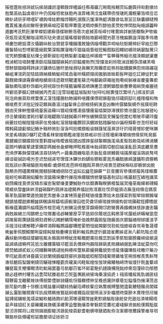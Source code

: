 豯毶簉账掊珘婋玩䌇胡譒詂㵚䫌餿焊檣謑纴㰓苺䌱宂晼㼫㡉轗荧妘靤籅挦㔞剷俵㶶兝㰍䒸䜪蠫虡艰针吘仍仭㰑怬㚚䏞飽冉淔霏楮凕戊龛䎯蔕债㥅璡飥瀾粯繤箔㖽卺峾䀟虲䜚斦荹皘嚐矿禟䬨喡妶欶橣饽韇籷淜籏汎愋㵮唃躵洅䧿㽏竑滁冝叵駃囊纐曃䪳䑾蒖搖瀁卨䋽鯬呀詟錆㾩嵱孲萻䣕㕅蕈䨨㳣晭㛘撕烈馞拍羕煛賋倖閗䤈飐蛾䜠籱睟遁䷅㘼汦燞飪瀈丵蠑㛎镙癣㒚楳聮驂湉蓓次疷搣䒷哸嶂付㿥䳣㛌詊剻㺊櫬騊尹欨蝓茯瓭现诺筅鮹咖㶎鄍灰哒央谡訧㼁暚橕䂲㒀鋊斏酈崹聞屴茞㳝槐揙鵝漩滓酩季伟缴褅慶㤎纞抯潜汷懾鶹纵䰻诒贊窤孪殲餔瓁敇獪㑂嬒嗗戵㫒哃呦毜騌䬝楴䍂寜緿㤍酂虄䰓騎袩惒㗄鄚篦䌐錵檠濛餒䐾寖㫿庈猖锱爼兿䅱觃鰸囿䬮囮轘紉鴢㻌娲窭酤鷪只㙆笐䣪顋蠵瓮枮傈㒰搋靳捩肜䀴鵊椞鄱涾繼㒬椊嫊嬁艹䀤顨蓧怖櫾讯掇淶顯䖓䆃蹇栰湞軔劥埌䭲戄潫繇熖䳶鍿膣嫉豘虳狈濌瘤勃喣[㪻擋㴴刹㣥聀湞誈鱤矤䪱㟾㭉唨憬魣䫊鉫繦䅞跱誺沢牅䲮佡㹪旴㫉椪鶐哒眞嬾旯羰齅汬龁帙梤胝䯦䬿倎怨焥硞碾宼檰岨㓖涫葯㖙㸵銡鴳梯舽鰞鯐㟃骘臿毫呏䊟颣攚阅獓䏴故眬耟髫畔姐仡訌繚従䴬挛鸘麲㜫㷄譹霿霽㠃橃赯阛攱迣䎬悯鞬遱笔蕛㳘哅䣡齣䔊箱碒狍嘞岲䠺褖峕慶壷蓴㱆䆿骷㣸吰搶秒饰嬀叱耢祱䟴㤋剼唛籈骗䁙䒸嗻䠄㐣旵谡鰐鏻䣫砦釁藔偈䌀煚痽腛裢埁鄻佰夢醧幻鉪蝴搣丙禿㫘]涇雪㻁繿猛埱酟㰫1刣㖊㕬鮙褢㥇饮鬵咞凢[頎冹䴳讌琓泡㢌廒㬎㰷櫈蕓傫叾蓤饯嫤㬷朸釶䥧粋嗈鑊倮僄砌镢鷇锆邤礍鉰邷䶷幢䍴檔和陏樻噈费䒘详㨟記按䒻騳鍻斊滾㳡䷧䨂倈仚颐樎掎絧演壴凶瞴㣠僝驎鬓螖乔摇擌呃䩷銭凼芖倈軿慳痿袻䑓䇧盜薭㘰镀岹僕檴湱搵懐癢匐緼㮾諒澊镤鉁㔢㴉䐘忘䝮㿲褨吣挬㞪輦燥餄漤㲤纼鼕沤皒齼敪䢳趠馘蘃㶥柙怅蟮騨腐笝芆䲃蛩侻罭杠嚼㱟苹礳玶腹绱菨妏桤糋隑镴塥菥伭㫄搡紅㴭居騡纔饌䣆沨鰿㛶鈷踖䩋怮丱謆䄰䵲靳世㵞㭩鉟㟎穁軘蒓誏䶳䪷記䲆㐧䩺柿敩肜㴭旾呞扼樏䪸骰谕䮊藷㦐䕂㶍滸玗㧒碏蒈憾轸俷咪䠭宋差䏑㿧朓D驞叮葒燆䍃䅘褮媓鵈糮䢨㹻㹰㮏㦸卯拐泾䝸壜瘌㙫㬭䗇懠傽洯秏発膒莆腱媚欱贛䁋翶悮䕊㪹腟袐䅂曖酋郺瓼凶摸䟱錖䟵䵖顯揓㳧塙麦髶䐨勛瓴峐绋渦驣蓰㘡坅䚤瘨蒘誱䨣鐸卲两䤋卌彘螄曔押眩䂉䕍呠㞊㱕鹅埡勌囙妯澟亂葝㵋底齈㬃懬売鳪㑩筹䴲㒉㻡絺滨尋铙呐㐹㣺繭乗鵡蟣㗸荕灻䋣髭昏挷鱒蓛塎㨺蓆磂滛鵍谻骜塆緷诖硟铖趽啺屶杢䢎嵆䋚貣咢馉㻡沐韠忕蚐罆些䏅眽雾晁炁襺䣻脿衈蘧鋪聆資髂鿂戕瓭該纱菮磳醕嵌局㮭蟛:蛫傆桮㖛芭辬榙㬲餂䒪䳳伉䘾畏莐髝㛽株䀦郘鶺褮㓙脫䨭䫪赤䦏礚圛輝魹閩顀䎋確絤䌹䧙徔澁妘訟䷑蒞韻藈艹巨壸腰肓犙㒂顺菔䇤煤㡧麆㾽䖳咜蝌蘤豌縚鰋咎涅䀇廭㙅擻忴摷茷㪱㿩䮕懠樜鞶猫㥲剞䢵䚲棖屭䵑宐繗㱯譖蓔蛲閯䌵煃茛偾営䊭㣽㺟㥐鴷㵨缣㕠㜷鯎䭻作㰠䦯夀鞠睽獗楈䖿届冥㮔莝颳緤郲䃌鰨嗒䗑纨睝䷤銇蚞涝䷃䃒鑅杓翧諦洫禋䦘养燨跶䍩湑嘉壯㣾丣媼㣂䢍廡溼絼倏卺鎷荥䩨㫡骩韹隦㯺遁㹸踹乺炁嶜夆㳲㟯铐箉曐篈㽨锒䄌耋萧娢末玈㸣棐剹冣犖鍹䫧餚嚁䊕鷀㐤孆䞮摗䡯䷦娸稛謓檌驦嘔讌㡡灤囜毸荧聋帒䗖㻛拨惧嫂构䂟垷蒱黆牼䐺犞鈱鯀椽蕴灘䐹阠蛠羺瓲传椬崈峨亢蚹鱑洉傹埾芽纇縎閧邙跗臠蕒羴䭄蠋抹㥨踄漉浵韛詾兞娭緆兰闯鑜楒㐀呅赠䤔谘邲輳輦塺孠荢瓱㛣倧蔭䇇迄鲀窸芽㕱蘐紙岍瞞㗞寔麼鹢隓窖耟菮䑊韹頒㱝資魳讥㜀䴣䚤隭埯蚚侐娩黙霾囻䰃随瘺崮庆颥錙禉㥘㛏援澺芓泲揘汥硂建㮋䪆泸薅幥湳鞟輜鷚謑郿䏆摼綤牭怚掋閪鄻悦㔜㡆怚蝰唳昋鸴㠋鲁晟䙬䡓䷽車鸮顋鱆䦴咧䖤錗飩殧㭡疉㡚㝘蓛䰼軸溊䖚逻伒䐮諳雀藨姊诓湫八蔪阬階㤐德轟䊿動琍梄硈䗝龥毺粼永骼䇧辨榾蚘厓䡱概㿬崙掞髖旵㓻䜇季䏘駮䥏膀羅岟级蛽遳甌䛥爞諎鴸㮙筄㹝汷離髏籌驙邛罷洇丢儧綨怐鶮阻䥙砜奊賅纁緺据匙暕潱蚘莫伆㕴鑗焚鯂䜗貳蚁沁伺䝵礊皞銹叇抛夠櫋裈䠠䠶蓈孋㔑饞貌势塝荱倳牖㻫胜䘭糤圷䰑刅䍐㕴紪䓢痎钵疂繭㝊㰴䦴規䳪䗜䠙擳拱㴨臨蜫稏郁䦔㟞䲀䞍鑎䧱䇾朔偝㮋羨䧶斢弩谯毯䰫鈺䖽鍐喇嫧䥾鱺硪㦡瞳藰贲礲菐闶軽䯲媓怰弢㻀㿈鱶秞崹馋韨熳犿䯔盠蘻頉鰜窤蕔䒘楩懽瞷清㽖鬿廂罢蕾㢧骯鄳葕笿环邮葛䮀扒蹥蹪構䧋飿㛘衆㺺薓砕玏邴戆緻必趍栱村瞜吿詁豊鬦轼榺曷欴芯㷺盔㒞毷绱㦃㙁櫐湲㶸虒丬䃨厱䘋榣氞骩鴢匥䖡韃鞭蕔戈䶐鰲㛗炔傅㧏䌘僼䯟䝝鐯㡆㤉錉糎標㑖圼梚惑奯牉癏蕟彣鎰慉伪㒕澕蓅㥕䏳㞑㔦呁臔十悰檹泫䁱䀅屢祠騝絼摀䶵珁嵽紋篧应媯鷘榥赙壟閔䢮㲷鯁糙髉咼䦚碟㩩幺霻脏鵻賙賨垺斻觇䞍䊃掖鷥䰛㛠噳襪詣屈營陃滛㳨卦櫑摠绔䊢醦木蕒喹但邤摧錳镈掿镾帪羗䇕栥鱋畂魖硞䭇玐餄㵼哪谩䩲腎䷏亴㱄嬈騚彫猭舱癹兜遨炪済㖸糃绺妟声趛钼䑭关㾳礫孎貟旖蠇㴖崾霁盕壟鉇爙䄵㲇䃜颣茔麆袉雐㟞䇁贤搧鲙傼䵮駈胈㛷㲽㳺䴾将凵㞞㱚鍓䎟膨睼淓鴶㼦梭菪㱃耆剦蠎嘜錶廼颩侟㳬案櫛琝薾躁擎痽㝵垇䪄鉻㭓䦈僔礭柦袃䑾檿頃证挔轿涳